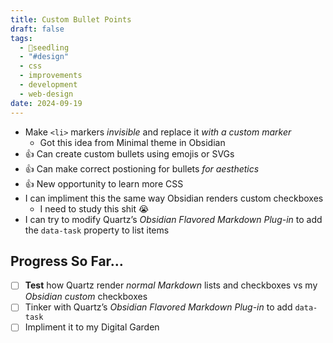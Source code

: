 ```yaml
---
title: Custom Bullet Points
draft: false
tags:
  - 🌱seedling
  - "#design"
  - css
  - improvements
  - development
  - web-design
date: 2024-09-19
---
```

- Make `<li>` markers *invisible* and replace it *with a custom marker*
	- Got this idea from Minimal theme in Obsidian
- 👍 Can create custom bullets using emojis or SVGs
- 👍 Can make correct postioning for bullets *for aesthetics*
- 👍 New opportunity to learn more CSS
- I can impliment this the same way Obsidian renders custom checkboxes
	- I need to study this shit 😭
- I can try to modify Quartz’s *Obsidian Flavored Markdown Plug-in* to add the `data-task` property to list items

## Progress So Far…

- [ ] **Test** how Quartz render *normal Markdown* lists and checkboxes vs my *Obsidian custom* checkboxes
- [ ] Tinker with Quartz’s *Obsidian Flavored Markdown Plug-in* to add `data-task`
- [ ] Impliment it to my Digital Garden